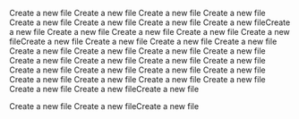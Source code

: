 Create a new file
Create a new file
Create a new file
Create a new file
Create a new file
Create a new file
Create a new file
Create a new fileCreate a new file
Create a new file
Create a new file
Create a new file
Create a new fileCreate a new file
Create a new file
Create a new file
Create a new file
Create a new file
Create a new file
Create a new file
Create a new file
Create a new file
Create a new file
Create a new file
Create a new file
Create a new file
Create a new file
Create a new file
Create a new file
Create a new file
Create a new file
Create a new file
Create a new file
Create a new file
Create a new fileCreate a new file

Create a new file
Create a new fileCreate a new file
